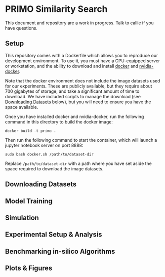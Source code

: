 PRIMO Similarity Search
=======================

This document and repository are a work in progress. Talk to callie if you have
questions.

Setup
-----
This repository comes with a Dockerfile which allows you to reproduce our
development environment. To use it, you must have a GPU-equipped server or
workstation, and the ability to download and install
[docker](https://www.docker.com/) and
[nvidia-docker](https://github.com/NVIDIA/nvidia-docker).

Note that the docker environment does not include the image datasets used for our
experiments. These are publicly available, but they require about 700 gigabytes
of storage, and take a significant amount of time to download. We have included
scripts to manage the download (see [Downloading Datasets](#downloading-datasets)
below), but you will need to ensure you have the space available.

Once you have installed docker and nvidia-docker, run the following command in
this directory to build the docker image:

```
docker build -t primo .
```

Then run the following command to start the container, which will launch a
jupyter notebook server on port 8888:

```
sudo bash docker.sh /path/to/dataset-dir
```

Replace `/path/to/dataset-dir` with a path where you have set aside the space
required to download the image datasets.



Downloading Datasets
--------------------


Model Training
--------------



Simulation
----------



Experimental Setup & Analysis
-----------------------------



Benchmarking in-silico Algorithms
---------------------------------



Plots & Figures
---------------




